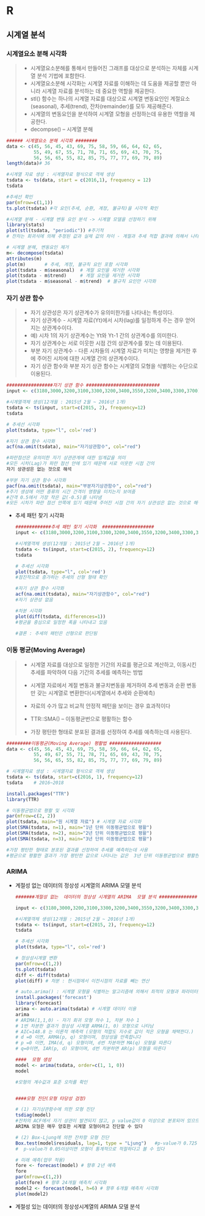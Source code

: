 # R

## 시계열 분석



### 시계열요소 분해 시각화

> - 시계열요소분해를 통해서 만들어진 그래프를 대상으로 분석하는 자체를 시계열 분석 기법에 포함한다. 
> - 시계열요소분해 시각화는 시계열 자료를 이해하는 데 도움을 제공할 뿐만 아니라 시계열 자료를 분석하는 데 중요한 역할을 제공한다.
> - stl() 함수는 하나의 시계열 자료를 대상으로 시계열 변동요인인 계절요소(seasonal), 추세(trend), 잔차(remainder)를 모두 제공해준다.
> - 시계열의 변동요인을 분석하여 시계열 모형을 선정하는데 유용한 역할을 제공한다.
> - decompse() – 시계열 분해



```R
###### 시계열요소 분해 시각화 ########
data <- c(45, 56, 45, 43, 69, 75, 58, 59, 66, 64, 62, 65, 
          55, 49, 67, 55, 71, 78, 71, 65, 69, 43, 70, 75, 
          56, 56, 65, 55, 82, 85, 75, 77, 77, 69, 79, 89)
length(data)# 36

#시계열 자료 생성 : 시계열자료 형식으로 객체 생성
tsdata <- ts(data, start = c(2016,1), frequency = 12)
tsdata

#추세선 확인
par(mfrow=c(1,1))
ts.plot(tsdata) #각 요인(추세, 순환, 계정, 불규칙)을 시각적 확인

#시계열 분해 - 시계열 변동 요인 분석 -> 시계열 모델을 선정하기 위해
library(stats)
plot(stl(tsdata, "periodic")) #주기적
# 잔차는 회귀식에 의해 추정된 값과 실제 값의 차이 - 계절과 추세 적합 결과에 의해서 나타남

# 시계열 분해, 변동요인 제거
m<- decompose(tsdata)
attributes(m)
plot(m)       # 추세, 계정, 불규칙 요인 포함 시각화
plot(tsdata - m$seasonal)  # 계절 요인을 제거한 시각화
plot(tsdata - m$trend)     # 계절 요인을 제거한 시각화
plot(tsdata - m$seasonal - m$trend)  # 불규칙 요인만 시각화

```



### 자기 상관 함수

> - 자기 상관성은 자기 상관계수가 유의미한가를 나타내는 특성이다.
> - 자기 상관계수 - 시계열 자료(Yt)에서 시차(lag)를 일정하게 주는 경우 얻어지는 상관계수이다.
> - 예) 시차 1의 자기 상관계수는 Yt와 Yt-1 간의 상관계수를 의미한다.
> - 자기 상관계수는 서로 이웃한 시점 간의 상관계수를 찾는 데 이용된다.
> - 부분 자기 상관계수 -  다른 시차들의 시계열 자료가 미치는 영향을 제거한 후에 주어진 시차에 대한 시계열 간의 상관계수이다.
> - 자기 상관 함수와 부분 자기 상관 함수는 시계열의 모형을 식별하는 수단으로 이용된다.

```R
#################자기 상관 함수 ###########################
input <- c(3180,3000,3200,3100,3300,3200,3400,3550,3200,3400,3300,3700) 

#시계열객체 생성(12개월 : 2015년 2월 ~ 2016년 1개)
tsdata <- ts(input, start=c(2015, 2), frequency=12) 
tsdata 

# 추세선 시각화
plot(tsdata, type="l", col='red')

#자기 상관 함수 시각화
acf(na.omit(tsdata), main="자기상관함수", col="red")

#파란점선은 유의미한 자기 상관관계에 대한 임계값을 의미
#모든 시차(Lag)가 파란 점선 안에 있기 때문에 서로 이웃한 시점 간의 
자기 상관성은 없는 것으로 해석

#부분 자기 상관 함수 시각화
pacf(na.omit(tsdata), main="부분자기상관함수", col="red") 
#주기 생성에 어떤 종류의 시간 간격이 영향을 미치는지 보여줌
#간격 0.5에서 가장 작은 값(-0.5)를 나타냄
#모든 시차가 파란 점선 안쪽에 있기 때문에 주어진 시점 간의 자기 상관성은 없는 것으로 해석
```

- 추세 패턴 찾기 시각화

  ```R
  #############추세 패턴 찾기 시각화  ###################
  input <- c(3180,3000,3200,3100,3300,3200,3400,3550,3200,3400,3300,3700) 
  
  #시계열객체 생성(12개월 : 2015년 2월 ~ 2016년 1개)
  tsdata <- ts(input, start=c(2015, 2), frequency=12) 
  tsdata
  
  # 추세선 시각화
  plot(tsdata, type="l", col='red')
  #점진적으로 증가하는 추세의 선형 형태 확인
  
  #자기 상관 함수 시각화
  acf(na.omit(tsdata), main="자기상관함수", col="red")
  #자기 상관성 없음
  
  #차분 시각화
  plot(diff(tsdata, differences=1))
  #평균을 중심으로 일정한 폭을 나타내고 있음 
  
  #결론 : 추세의 패턴은 선형으로 판단됨
  ```

  

### 이동 평균(Moving Average)

> - 시계열 자료를 대상으로 일정한 기간의 자료를 평균으로 계산하고, 이동시킨 추세를 파악하여 다음 기간의 추세를 예측하는 방법
>
> - 시계열 자료에서 계절 변동과 불규치변동을 제거하여 추세 변동과 순환 변동만 갖는 시계열로 변환한다(시계열에서 추세와 순환예측)
>
> - 자료의 수가 많고 비교적 안정적 패턴을 보이는 경우 효과적이다
> - TTR::SMA() – 이동평균번으로 평활하는 함수
> - 가장 평탄한 형태로 분포된 결과를 선정하여 추세를 예측하는데 사용된다.

```R
#########이동평균(Moving Average) 평활법 ###################  
data <- c(45, 56, 45, 43, 69, 75, 58, 59, 66, 64, 62, 65, 
          55, 49, 67, 55, 71, 78, 71, 65, 69, 43, 70, 75, 
          56, 56, 65, 55, 82, 85, 75, 77, 77, 69, 79, 89)

# 시계열자료 생성 : 시계열자료 형식으로 객체 생성
tsdata <- ts(data, start=c(2016, 1), frequency=12) 
tsdata    # 2016~2018

install.packages("TTR")
library(TTR)

# 이동평균법으로 평활 및 시각화
par(mfrow=c(2, 2))
plot(tsdata, main="원 시계열 자료") # 시계열 자료 시각화
plot(SMA(tsdata, n=1), main="1년 단위 이동평균법으로 평활")
plot(SMA(tsdata, n=2), main="2년 단위 이동평균법으로 평활")
plot(SMA(tsdata, n=3), main="3년 단위 이동평균법으로 평활")

#가장 평탄한 형태로 분포된 결과를 선정하여 추세를 예측하는데 사용
#평균으로 평활한 결과가 가장 평탄한 값으로 나타나는 값은  3년 단위 이동평균법으로 평활한 것
```



### ARIMA

- 계절성 없는 데이터의 정상성 시계열의 ARIMA 모델 분석

  ```R
  #######계절성 없는  데이터의 정상성 시계열의 ARIMA  모델 분석 ##############
  
  input <- c(3180,3000,3200,3100,3300,3200,3400,3550,3200,3400,3300,3700) 
  
  #시계열객체 생성(12개월 : 2015년 2월 ~ 2016년 1개)
  tsdata <- ts(input, start=c(2015, 2), frequency=12) 
  tsdata
  
  # 추세선 시각화
  plot(tsdata, type="l", col='red')
  
  # 정상성시계열 변환
  par(mfrow=c(1,2))
  ts.plot(tsdata)
  diff <- diff(tsdata)
  plot(diff) # 차분 : 현시점에서 이전시점의 자료를 빼는 연산
  
  # auto.arima() : 시계열 모형을 식별하는 알고리즘에 의해서 최적의 모형과 파라미터를 추정하여 제공
  install.packages('forecast')
  library(forecast)
  arima <- auto.arima(tsdata) # 시계열 데이터 이용 
  arima
  # ARIMA(1,1,0) - 자기 회귀 모형 차수 1, 차분 차수 1
  # 1번 차분한 결과가 정상성 시계열 ARMA(1, 0) 모형으로 나타남
  # AIC=148.8 는 이론적 예측력 (모형의 적합도 지수로 값이 적은 모형을 채택한다.)
  # d =0 이면, ARMA(p, q) 모형이며, 정상성을 만족합니다
  # p =0 이면, IMA(d, q) 모형이며, d번 차분하면 MA(q) 모형을 따른다
  # q=0이면, IAR(p, d) 모형이며, d번 차분하면 AR(p) 모형을 따른다
  
  ####  모형 생성 
  model <- arima(tsdata, order=c(1, 1, 0))
  model 
  
  #모형의 계수값과 표준 오차를 확인
  
  
  ####모형 진단(모형 타당성 검정)
  
  # (1) 자기상관함수에 의한 모형 진단
  tsdiag(model)
  #잔차의 ACF에서 자기 상관이 발견되지 않고, p value값이 0 이상으로 분포되어 있으므로
  ARIMA 모형은 매우 양호한 시계열 모형이라고 진단할 수 있다
  
  # (2) Box-Ljung에 의한 잔차항 모형 진단
  Box.test(model$residuals, lag=1, type = "Ljung")   #p-value가 0.725
  #  p-value가 0.05이상이면 모형이 통계적으로 적절하다고 볼 수 있다 
  
  # 미래 예측(업무 적용)
  fore <- forecast(model) # 향후 2년 예측
  fore
  par(mfrow=c(1,2))
  plot(fore) # 향후 24개월 예측치 시각화 
  model2 <- forecast(model, h=6) # 향후 6개월 예측치 시각화 
  plot(model2)
  ```

- 계절성 있는 데이터의 정상성시계열의 ARIMA 모델 분석

  ```R
  
  ```

  